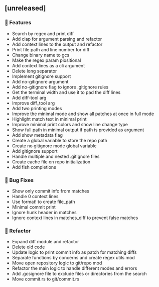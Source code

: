 ## [unreleased]

### 🚀 Features

- Search by regex and print diff
- Add clap for argument parsing and refactor
- Add context lines to the output and refactor
- Print file path and line number for diff
- Change binary name to gcs
- Make the regex param piositional
- Add context lines as a cli argument
- Delete long separator
- Implement gitignore support
- Add no-gitignore argument
- Add no-gitignore flag to ignore .gitignore rules
- Get the terminal width and use it to pad the diff lines
- Add diff-tool arg
- Improve diff_tool arg
- Add two printing modes
- Improve the minimal mode and show all patches at once in full mode
- Highlight match text in minimal print
- Improve minimal print colors and show line change type
- Show full path in minimal output if path is provided as argument
- Add show metadata flag
- Create a global variable to store the repo path
- Create no gitignore mode global variable
- Add gitignore support
- Handle multiple and nested .gitignore files
- Create cache file on repo initialization
- Add fish completions

### 🐛 Bug Fixes

- Show only commit info from matches
- Handle 0 context lines
- Use format! to create file_path
- Minimal commit print
- Ignore hunk header in matches
- Ignore context lines in matches_diff to prevent false matches

### 🚜 Refactor

- Expand diff module and refactor
- Delete old code
- Update logic to print commit info as patch for matching diffs
- Separate functions by concerns and create regex utils mod
- Move open repository logic to git/repo mod
- Refactor the main logic to handle different modes and errors
- Add .gcsignore file to exclude files or directories from the search
- Move commit.rs to git/commit.rs

